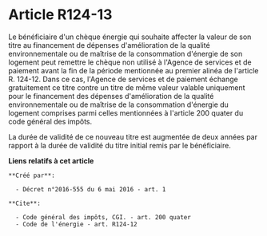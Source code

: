 # Article R124-13

Le bénéficiaire d'un chèque énergie qui souhaite affecter la valeur de son titre au financement de dépenses d'amélioration de
la qualité environnementale ou de maîtrise de la consommation d'énergie de son logement peut remettre le chèque non utilisé à
l'Agence de services et de paiement avant la fin de la période mentionnée au premier alinéa de l'article R. 124-12. Dans ce
cas, l'Agence de services et de paiement échange gratuitement ce titre contre un titre de même valeur valable uniquement pour
le financement des dépenses d'amélioration de la qualité environnementale ou de maîtrise de la consommation d'énergie du
logement comprises parmi celles mentionnées à l'article 200 quater du code général des impôts. 

La durée de validité de ce nouveau titre est augmentée de deux années par rapport à la durée de validité du titre initial
remis par le bénéficiaire.

**Liens relatifs à cet article**

	**Créé par**:

	  - Décret n°2016-555 du 6 mai 2016 - art. 1

	**Cite**:

	  - Code général des impôts, CGI. - art. 200 quater
	  - Code de l'énergie - art. R124-12
